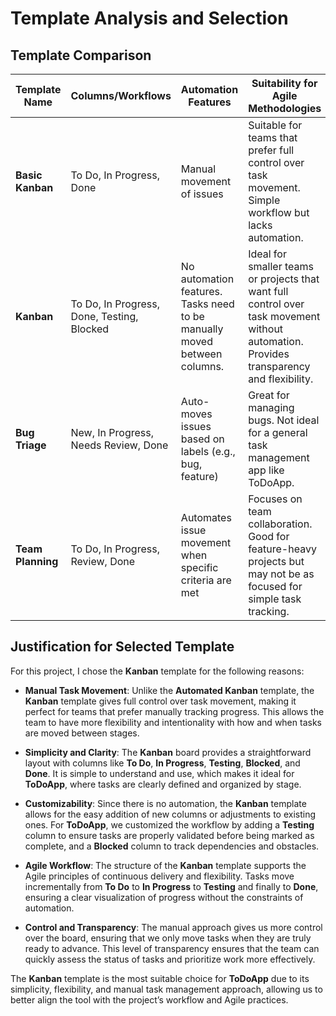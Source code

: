 # Template Analysis and Selection

## Template Comparison

| Template Name       | Columns/Workflows                     | Automation Features                                    | Suitability for Agile Methodologies                       |
|---------------------|---------------------------------------|------------------------------------------------------|-----------------------------------------------------------|
| **Basic Kanban**     | To Do, In Progress, Done             | Manual movement of issues                             | Suitable for teams that prefer full control over task movement. Simple workflow but lacks automation. |
| **Kanban**           | To Do, In Progress, Done, Testing, Blocked | No automation features. Tasks need to be manually moved between columns. | Ideal for smaller teams or projects that want full control over task movement without automation. Provides transparency and flexibility. |
| **Bug Triage**       | New, In Progress, Needs Review, Done | Auto-moves issues based on labels (e.g., bug, feature) | Great for managing bugs. Not ideal for a general task management app like ToDoApp. |
| **Team Planning**    | To Do, In Progress, Review, Done     | Automates issue movement when specific criteria are met | Focuses on team collaboration. Good for feature-heavy projects but may not be as focused for simple task tracking. |

## Justification for Selected Template

For this project, I chose the **Kanban** template for the following reasons:

- **Manual Task Movement**: Unlike the **Automated Kanban** template, the **Kanban** template gives full control over task movement, making it perfect for teams that prefer manually tracking progress. This allows the team to have more flexibility and intentionality with how and when tasks are moved between stages.
  
- **Simplicity and Clarity**: The **Kanban** board provides a straightforward layout with columns like **To Do**, **In Progress**, **Testing**, **Blocked**, and **Done**. It is simple to understand and use, which makes it ideal for **ToDoApp**, where tasks are clearly defined and organized by stage.

- **Customizability**: Since there is no automation, the **Kanban** template allows for the easy addition of new columns or adjustments to existing ones. For **ToDoApp**, we customized the workflow by adding a **Testing** column to ensure tasks are properly validated before being marked as complete, and a **Blocked** column to track dependencies and obstacles.
  
- **Agile Workflow**: The structure of the **Kanban** template supports the Agile principles of continuous delivery and flexibility. Tasks move incrementally from **To Do** to **In Progress** to **Testing** and finally to **Done**, ensuring a clear visualization of progress without the constraints of automation.

- **Control and Transparency**: The manual approach gives us more control over the board, ensuring that we only move tasks when they are truly ready to advance. This level of transparency ensures that the team can quickly assess the status of tasks and prioritize work more effectively.

The **Kanban** template is the most suitable choice for **ToDoApp** due to its simplicity, flexibility, and manual task management approach, allowing us to better align the tool with the project’s workflow and Agile practices.
